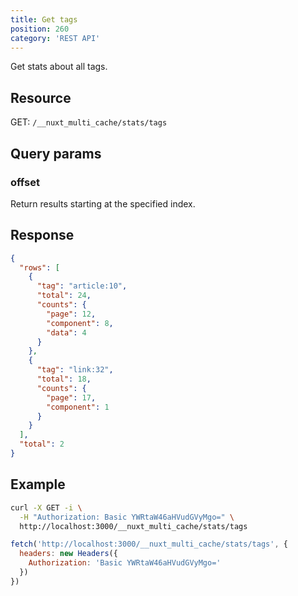 ```yaml
---
title: Get tags
position: 260
category: 'REST API'
---
```


<p className="lead">
Get stats about all tags.
</p>

## Resource
GET: `/__nuxt_multi_cache/stats/tags`

## Query params

### offset

Return results starting at the specified index.

## Response

```json
{
  "rows": [
    {
      "tag": "article:10",
      "total": 24,
      "counts": {
        "page": 12,
        "component": 8,
        "data": 4
      }
    },
    {
      "tag": "link:32",
      "total": 18,
      "counts": {
        "page": 17,
        "component": 1
      }
    }
  ],
  "total": 2
}
```

## Example

<code-group>
<code-block label="cURL" active>

```bash
curl -X GET -i \
  -H "Authorization: Basic YWRtaW46aHVudGVyMgo=" \
  http://localhost:3000/__nuxt_multi_cache/stats/tags
```

</code-block>

<code-block label="node-fetch">

```javascript
fetch('http://localhost:3000/__nuxt_multi_cache/stats/tags', {
  headers: new Headers({
    Authorization: 'Basic YWRtaW46aHVudGVyMgo='
  })
})
```

</code-block>

</code-group>

